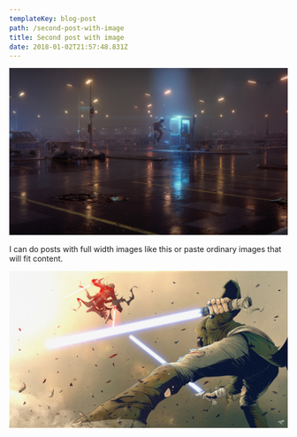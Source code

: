 ```yaml
---
templateKey: blog-post
path: /second-post-with-image
title: Second post with image
date: 2018-01-02T21:57:48.831Z
---
```

<span data-width="full">![Full width image](../images/cornelius-dammrich-52hz-shot-a-web-high.jpg)</span>

I can do posts with full width images like this or paste ordinary images that will fit content.

![Another image, ordinary content width](../images/tonton-revolver-coders-strike-back.jpg)
